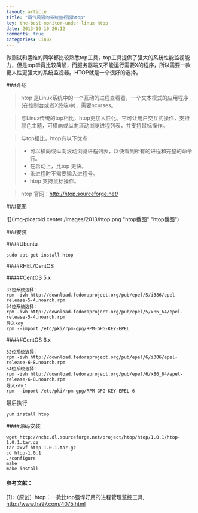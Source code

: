 ```yaml
---
layout: article
title: "霸气风骚的系统监视器htop"
key: the-best-monitor-under-linux-htop
date: 2013-10-10 20:12
comments: true
categories: Linux
---
```


  做测试和运维的同学都比较熟悉top工具，top工具提供了强大的系统性能监视能力，但是top毕竟比较简陋，而服务器端又不能运行需要X的程序，所以需要一款更人性更强大的系统监视器。HTOP就是一个很好的选择。
<!-- more -->

###介绍

> htop 是Linux系统中的一个互动的进程查看器，一个文本模式的应用程序(在控制台或者X终端中)，需要ncurses。

> 与Linux传统的top相比，htop更加人性化。它可让用户交互式操作，支持颜色主题，可横向或纵向滚动浏览进程列表，并支持鼠标操作。

> 与top相比，htop有以下优点：

> * 可以横向或纵向滚动浏览进程列表，以便看到所有的进程和完整的命令行。
> * 在启动上，比top 更快。
> * 杀进程时不需要输入进程号。
> * htop 支持鼠标操作。

> htop 官网：http://htop.sourceforge.net/

###截图

![](img-ploaroid center /images/2013/htop.png  "htop截图" "htop截图")

###安装

####Ubuntu

	sudo apt-get install htop

####RHEL/CentOS

#####CentOS 5.x
	
	32位系统选择：
	rpm -ivh http://download.fedoraproject.org/pub/epel/5/i386/epel-release-5-4.noarch.rpm
	64位系统选择：
	rpm -ivh http://download.fedoraproject.org/pub/epel/5/x86_64/epel-release-5-4.noarch.rpm
	导入key
	rpm --import /etc/pki/rpm-gpg/RPM-GPG-KEY-EPEL

#####CentOS 6.x

	32位系统选择：
	rpm -ivh http://download.fedoraproject.org/pub/epel/6/i386/epel-release-6-8.noarch.rpm
	64位系统选择：
	rpm -ivh http://download.fedoraproject.org/pub/epel/6/x86_64/epel-release-6-8.noarch.rpm
	导入key：
	rpm --import /etc/pki/rpm-gpg/RPM-GPG-KEY-EPEL-6

最后执行

	yum install htop

####源码安装

	wget http://nchc.dl.sourceforge.net/project/htop/htop/1.0.1/htop-1.0.1.tar.gz
	tar zxvf htop-1.0.1.tar.gz
	cd htop-1.0.1
	./configure
	make
	make install

#### 参考文献：

 [1]:（原创）htop：一款比top强悍好用的进程管理监控工具, http://www.ha97.com/4075.html

